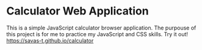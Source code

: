 # Calculator Web Application

This is a simple JavaScript calculator browser application. The purpouse of this project is for me to practice my JavaScript and CSS skills.
Try it out! https://savas-t.github.io/calculator
